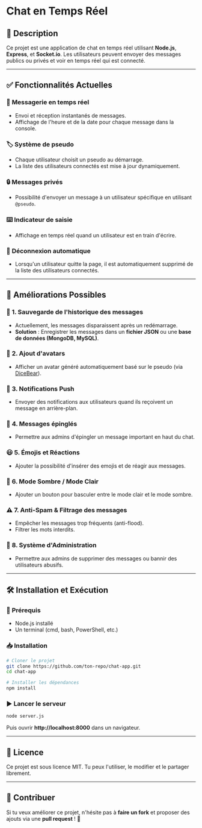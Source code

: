 # Chat en Temps Réel

## 📌 Description
Ce projet est une application de chat en temps réel utilisant **Node.js**, **Express**, et **Socket.io**. Les utilisateurs peuvent envoyer des messages publics ou privés et voir en temps réel qui est connecté.

---

## ✅ Fonctionnalités Actuelles

### 🎤 **Messagerie en temps réel**
- Envoi et réception instantanés de messages.
- Affichage de l'heure et de la date pour chaque message dans la console.

### 🏷️ **Système de pseudo**
- Chaque utilisateur choisit un pseudo au démarrage.
- La liste des utilisateurs connectés est mise à jour dynamiquement.

### 🔒 **Messages privés**
- Possibilité d'envoyer un message à un utilisateur spécifique en utilisant `@pseudo`.

### ⌨️ **Indicateur de saisie**
- Affichage en temps réel quand un utilisateur est en train d'écrire.

### 🚪 **Déconnexion automatique**
- Lorsqu'un utilisateur quitte la page, il est automatiquement supprimé de la liste des utilisateurs connectés.

---

## 🚀 Améliorations Possibles

### 🔄 **1. Sauvegarde de l'historique des messages**
- Actuellement, les messages disparaissent après un redémarrage.
- **Solution** : Enregistrer les messages dans un **fichier JSON** ou une **base de données (MongoDB, MySQL)**.

### 👤 **2. Ajout d'avatars**
- Afficher un avatar généré automatiquement basé sur le pseudo (via [DiceBear](https://www.dicebear.com/)).

### 🔔 **3. Notifications Push**
- Envoyer des notifications aux utilisateurs quand ils reçoivent un message en arrière-plan.

### 📌 **4. Messages épinglés**
- Permettre aux admins d'épingler un message important en haut du chat.

### 😃 **5. Émojis et Réactions**
- Ajouter la possibilité d'insérer des emojis et de réagir aux messages.

### 🎨 **6. Mode Sombre / Mode Clair**
- Ajouter un bouton pour basculer entre le mode clair et le mode sombre.

### ⚠️ **7. Anti-Spam & Filtrage des messages**
- Empêcher les messages trop fréquents (anti-flood).
- Filtrer les mots interdits.

### 🔧 **8. Système d'Administration**
- Permettre aux admins de supprimer des messages ou bannir des utilisateurs abusifs.

---

## 🛠️ Installation et Exécution

### 📌 **Prérequis**
- Node.js installé
- Un terminal (cmd, bash, PowerShell, etc.)

### 📥 **Installation**
```bash
# Cloner le projet
git clone https://github.com/ton-repo/chat-app.git
cd chat-app

# Installer les dépendances
npm install
```

### ▶️ **Lancer le serveur**
```bash
node server.js
```

Puis ouvrir **http://localhost:8000** dans un navigateur.

---

## 📜 Licence
Ce projet est sous licence MIT. Tu peux l'utiliser, le modifier et le partager librement.

---

## 🙌 Contribuer
Si tu veux améliorer ce projet, n'hésite pas à **faire un fork** et proposer des ajouts via une **pull request** ! 🚀

